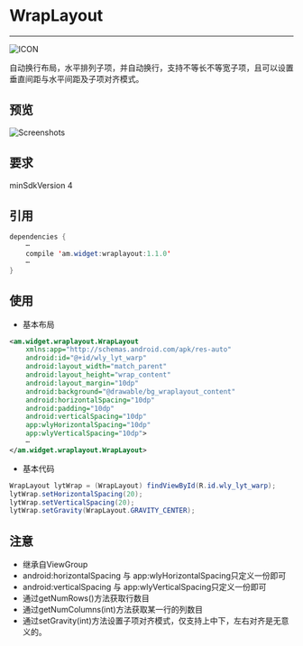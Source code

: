 # WrapLayout
----------
![ICON](https://github.com/AlexMofer/ProjectX/blob/master/wraplayout/icon.png)

自动换行布局，水平排列子项，并自动换行，支持不等长不等宽子项，且可以设置垂直间距与水平间距及子项对齐模式。
## 预览
![Screenshots](https://github.com/AlexMofer/ProjectX/blob/master/wraplayout/screenshots.gif)
## 要求
minSdkVersion 4
## 引用
```java
dependencies {
    ⋯
    compile 'am.widget:wraplayout:1.1.0'
    ⋯
}
```
## 使用
- 基本布局
```xml
<am.widget.wraplayout.WrapLayout
    xmlns:app="http://schemas.android.com/apk/res-auto"
    android:id="@+id/wly_lyt_warp"
    android:layout_width="match_parent"
    android:layout_height="wrap_content"
    android:layout_margin="10dp"
    android:background="@drawable/bg_wraplayout_content"
    android:horizontalSpacing="10dp"
    android:padding="10dp"
    android:verticalSpacing="10dp"
    app:wlyHorizontalSpacing="10dp"
    app:wlyVerticalSpacing="10dp">
    ⋯
</am.widget.wraplayout.WrapLayout>
```
- 基本代码
```java
WrapLayout lytWrap = (WrapLayout) findViewById(R.id.wly_lyt_warp);
lytWrap.setHorizontalSpacing(20);
lytWrap.setVerticalSpacing(20);
lytWrap.setGravity(WrapLayout.GRAVITY_CENTER);
```
## 注意
- 继承自ViewGroup
- android:horizontalSpacing 与 app:wlyHorizontalSpacing只定义一份即可
- android:verticalSpacing 与 app:wlyVerticalSpacing只定义一份即可
- 通过getNumRows()方法获取行数目
- 通过getNumColumns(int)方法获取某一行的列数目
- 通过setGravity(int)方法设置子项对齐模式，仅支持上中下，左右对齐是无意义的。
